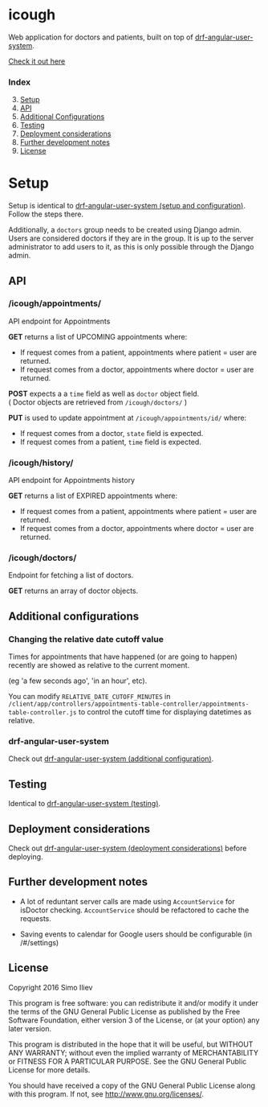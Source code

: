 # icough
Web application for doctors and patients, built on top of [drf-angular-user-system](https://github.com/si3792/drf-angular-user-system).

[Check it out here](http://simoiliev.me/icough.html)

### Index

3. [Setup](#setup)
2. [API](#api)
4. [Additional Configurations](#additional-configurations)
5. [Testing](#testing)
6. [Deployment considerations](#deployment-considerations)
7. [Further development notes](#further-development-notes)
8. [License](#license)


# Setup

Setup is identical to [drf-angular-user-system (setup and configuration)](https://github.com/si3792/drf-angular-user-system#setup-and-configuration).
Follow the steps there.  

Additionally, a `doctors` group needs to be created using Django admin.
Users are considered doctors if they are in the group. It is up to the server administrator to add
users to it, as this is only possible through the Django admin.

## API

### /icough/appointments/

API endpoint for Appointments

**GET** returns a list of UPCOMING appointments where:  
- If request comes from a patient, appointments where patient = user are returned.  
- If request comes from a doctor, appointments where doctor = user are returned.  

**POST** expects a a `time` field as well as `doctor` object field.  
( Doctor objects are retrieved from `/icough/doctors/` )

**PUT** is used to update appointment at `/icough/appointments/id/`  where:  
- If request comes from a doctor, `state` field is expected.  
- If request comes from a patient, `time` field is expected.

### /icough/history/

API endpoint for Appointments history

**GET** returns a list of EXPIRED appointments where:  
- If request comes from a patient, appointments where patient = user are returned.  
- If request comes from a doctor, appointments where doctor = user are returned.


### /icough/doctors/

Endpoint for fetching a list of doctors.  

**GET** returns an array of doctor objects.

## Additional configurations

### Changing the relative date cutoff value
Times for appointments that have happened (or are going to happen)
recently are showed as relative to the current moment.

 (eg 'a few seconds ago', 'in an hour', etc).

 You can modify `RELATIVE_DATE_CUTOFF_MINUTES` in `/client/app/controllers/appointments-table-controller/appointments-table-controller.js`
 to control the cutoff time for displaying datetimes as relative.

### drf-angular-user-system

 Check out [drf-angular-user-system (additional configuration)](https://github.com/si3792/drf-angular-user-system#additional-configurations).

## Testing

Identical to [drf-angular-user-system (testing)](https://github.com/si3792/drf-angular-user-system#testing).

## Deployment considerations

Check out [drf-angular-user-system (deployment considerations)](https://github.com/si3792/drf-angular-user-system#deployment-considerations)
before deploying.

## Further development notes

- A lot of reduntant server calls are made using `AccountService`
for isDoctor checking. `AccountService` should be refactored to cache the requests.

- Saving events to calendar for Google users should be configurable (in /#/settings)

## License

Copyright 2016 Simo Iliev

This program is free software: you can redistribute it and/or modify it under the terms of the GNU General Public License as published by the Free Software Foundation, either version 3 of the License, or (at your option) any later version.

This program is distributed in the hope that it will be useful, but WITHOUT ANY WARRANTY; without even the implied warranty of MERCHANTABILITY or FITNESS FOR A PARTICULAR PURPOSE. See the GNU General Public License for more details.

You should have received a copy of the GNU General Public License along with this program. If not, see <http://www.gnu.org/licenses/>.

